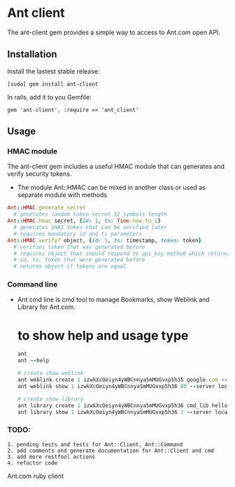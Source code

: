 # Ant client

The ant-client gem provides a simple way to access to Ant.com open API.

## Installation

Install the lastest stable release:

	[sudo] gem install ant-client

In rails, add it to you Gemfile:

   	gem 'ant-client', :require => 'ant_client'

## Usage

### HMAC module

The ant-client gem includes a useful HMAC module that can generates and verify security tokens.

- The module Ant::HMAC can be mixed in another class or used as separate module with methods

```ruby
Ant::HMAC.generate_secret
  # generates random token secret 32 symbols length
Ant::HMAC.hmac secret, {id: 1, ts: Time.now.to_i}
  # generates SHA1 token that can be verified later
  # requires mandatory id and ts parameters
Ant::HMAC.verify? object, {id: 1, ts: timestamp, token: token}
  # verifies token that was generated before
  # requires object that should respond to api_key method which returns secret
  # id, ts, token that were generated before
  # returns object if tokens are equal
```

### Command line

- Ant cmd line is cmd tool to manage Bookmarks, show Weblink and Library for Ant.com.

  # to show help and usage type
  ```ruby
  ant
  ant --help
  ```

  ```ruby
  # create show weblink
  ant weblink create 1 izwkXcOeiyn4yWBCnnyaSmMUGvxp5h35 google.com --server localhost:3000
  ant weblink show 1 izwkXcOeiyn4yWBCnnyaSmMUGvxp5h36 80 --server localhost:3000
  ```

  ```ruby
  # create show library
  ant library create 1 izwkXcOeiyn4yWBCnnyaSmMUGvxp5h36 cmd_lib hello --server localhost:3000
  ant library show 1 izwkXcOeiyn4yWBCnnyaSmMUGvxp5h36 1 --server localhost:3000
  ```

### TODO:
    1. pending tests and tests for Ant::Client, Ant::Command
    2. add comments and generate documentation for Ant::Client and cmd
    3. add more restfool actions
    4. refactor code

Ant.com ruby client